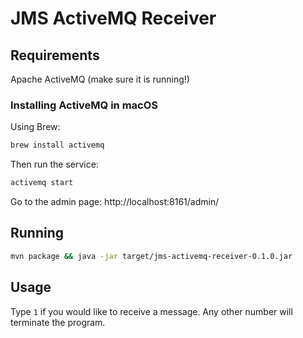 # JMS ActiveMQ Receiver

## Requirements

Apache ActiveMQ (make sure it is running!)

### Installing ActiveMQ in macOS

Using Brew:

```sh
brew install activemq
```

Then run the service:

```sh
activemq start
```

Go to the admin page: http://localhost:8161/admin/

## Running

```sh
mvn package && java -jar target/jms-activemq-receiver-0.1.0.jar
```

## Usage

Type `1` if you would like to receive a message. Any other number will terminate the program.